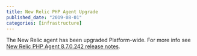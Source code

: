 ```yaml
---
title: New Relic PHP Agent Upgrade
published_date: "2019-08-01"
categories: [infrastructure]
---
```

The New Relic agent has been upgraded Platform-wide. For more info see [New Relic PHP Agent 8.7.0.242 release notes](https://docs.newrelic.com/docs/release-notes/agent-release-notes/php-release-notes/php-agent-870242).
